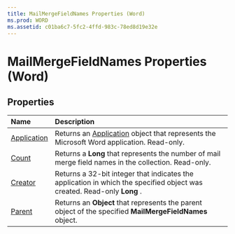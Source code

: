 ```yaml
---
title: MailMergeFieldNames Properties (Word)
ms.prod: WORD
ms.assetid: c01ba6c7-5fc2-4ffd-983c-78ed8d19e32e
---
```



# MailMergeFieldNames Properties (Word)

## Properties



|**Name**|**Description**|
|:-----|:-----|
|[Application](mailmergefieldnames-application-property-word.md)|Returns an [Application](application-object-word.md) object that represents the Microsoft Word application. Read-only.|
|[Count](mailmergefieldnames-count-property-word.md)|Returns a  **Long** that represents the number of mail merge field names in the collection. Read-only.|
|[Creator](mailmergefieldnames-creator-property-word.md)|Returns a 32-bit integer that indicates the application in which the specified object was created. Read-only  **Long** .|
|[Parent](mailmergefieldnames-parent-property-word.md)|Returns an  **Object** that represents the parent object of the specified **MailMergeFieldNames** object.|

